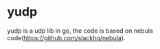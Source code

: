 # yudp
yudp is a udp lib in go, the code is based on nebula code(https://github.com/slackhq/nebula).

